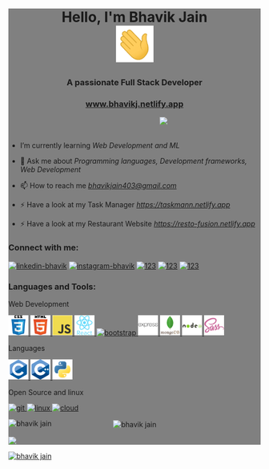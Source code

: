 <!--
**bhavikjain403/bhavikjain403** is a ✨ _special_ ✨ repository because its `README.md` (this file) appears on your GitHub profile.

Here are some ideas to get you started:

- 🔭 I’m currently working on ...
- 🌱 I’m currently learning ...
- 👯 I’m looking to collaborate on ...
- 🤔 I’m looking for help with ...
- 💬 Ask me about ...
- 📫 How to reach me: ...
- 😄 Pronouns: ...
- ⚡ Fun fact: ...
-->
<div style="background-color:grey">
<div align="center">
<h1>Hello, I'm Bhavik Jain
<div><img src="https://raw.githubusercontent.com/ABSphreak/ABSphreak/master/gifs/Hi.gif" width="75px"><div>
</h1>
</div>
<h3 align="center">A passionate Full Stack Developer</h3>
<h3 align="center"><a href="https://bhavikj.netlify.app">www.bhavikj.netlify.app</a></h3>

<img width=40% align="right" src="https://img.freepik.com/free-vector/colourful-illustration-programmer-working_23-2148281410.jpg?size=338&ext=jpg">
<br>
<br>
  
- I’m currently learning *Web Development and ML*

- 💬 Ask me about *Programming languages, Development frameworks, Web Development*

- 📫 How to reach me *bhavikjain403@gmail.com*

- ⚡ Have a look at my Task Manager *https://taskmann.netlify.app*

- ⚡ Have a look at my Restaurant Website *https://resto-fusion.netlify.app*

<h3 align="left">Connect with me:</h3>
<p align="left">
<a href="https://www.linkedin.com/in/bhavik-jain-0a9ba0217/" target="blank"><img align="center" src="https://raw.githubusercontent.com/rahuldkjain/github-profile-readme-generator/master/src/images/icons/Social/linked-in-alt.svg" alt="linkedin-bhavik" height="30" width="40" /></a>
<a href="https://www.instagram.com/bhavikjain2002/" target="blank"><img align="center" src="https://raw.githubusercontent.com/rahuldkjain/github-profile-readme-generator/master/src/images/icons/Social/instagram.svg" alt="instagram-bhavik" height="30" width="40" /></a>
<a href="https://codeforces.com/profile/bhavikjain403" target="blank"><img align="center" src="https://raw.githubusercontent.com/rahuldkjain/github-profile-readme-generator/master/src/images/icons/Social/codeforces.svg" alt="123" height="30" width="40" /></a>
<a href="https://www.leetcode.com/bhavikjain403" target="blank"><img align="center" src="https://raw.githubusercontent.com/rahuldkjain/github-profile-readme-generator/master/src/images/icons/Social/leet-code.svg" alt="123" height="30" width="40" /></a>
<a href="https://www.codechef.com/users/thebhavikjain" target="blank"><img align="center" src="https://cdn.jsdelivr.net/npm/simple-icons@3.1.0/icons/codechef.svg" alt="123" height="30" width="40" /></a>
</p>

<h3 align="left">Languages and Tools:</h3>
<p align="left">  
  <p> Web Development </p>
  <p>
    <a href="https://www.w3schools.com/css/" target="_blank"> <img src="https://raw.githubusercontent.com/devicons/devicon/master/icons/css3/css3-original-wordmark.svg" alt="css3" width="40" height="40"/> </a> 
    <a href="https://www.mdn.org/html/" target="_blank"> <img src="https://raw.githubusercontent.com/devicons/devicon/master/icons/html5/html5-original-wordmark.svg" alt="html5" width="40" height="40"/> </a>
    <a href="https://developer.mozilla.org/en-US/docs/Web/JavaScript" target="_blank"> <img src="https://raw.githubusercontent.com/devicons/devicon/master/icons/javascript/javascript-original.svg" alt="javascript" width="40" height="40"/> </a>
    <a href="https://reactjs.org" target="_blank"> <img src="https://raw.githubusercontent.com/devicons/devicon/master/icons/react/react-original-wordmark.svg" alt="react" width="40" height="40"/> </a>
    <a href="https://getbootstrap.com/" target="_blank"> <img src="https://upload.wikimedia.org/wikipedia/commons/thumb/b/b2/Bootstrap_logo.svg/768px-Bootstrap_logo.svg.png?20210507000024" alt="bootstrap" width="35" height="35"/> </a>
    <a href="https://expressjs.com" target="_blank" rel="noreferrer"> <img src="https://raw.githubusercontent.com/devicons/devicon/master/icons/express/express-original-wordmark.svg" alt="express" width="40" height="40"/> </a>
    <a href="https://www.mongodb.com/" target="_blank" rel="noreferrer"> <img src="https://raw.githubusercontent.com/devicons/devicon/master/icons/mongodb/mongodb-original-wordmark.svg" alt="mongodb" width="40" height="40"/> </a> 
    <a href="https://nodejs.org" target="_blank" rel="noreferrer"> <img src="https://raw.githubusercontent.com/devicons/devicon/master/icons/nodejs/nodejs-original-wordmark.svg" alt="nodejs" width="40" height="40"/> </a>
    <a href="https://sass-lang.com" target="_blank" rel="noreferrer"> <img src="https://raw.githubusercontent.com/devicons/devicon/master/icons/sass/sass-original.svg" alt="sass" width="40" height="40"/> </a>
  </p>
  <p> Languages </p>
  <p> <a href="https://www.cprogramming.com/" target="_blank"> <img src="https://raw.githubusercontent.com/devicons/devicon/master/icons/c/c-original.svg" alt="c" width="40" height="40"/> </a> 
  <a href="https://www.w3schools.com/cpp/" target="_blank"> <img src="https://raw.githubusercontent.com/devicons/devicon/master/icons/cplusplus/cplusplus-original.svg" alt="cplusplus" width="40" height="40"/> </a>
    <a href="https://www.python.org" target="_blank"> <img src="https://raw.githubusercontent.com/devicons/devicon/master/icons/python/python-original.svg" alt="python" width="40" height="40"/> </a>
  </p>
  <p> Open Source and linux </p>
  <p>
    <a href="https://git-scm.com/" target="_blank"> <img src="https://www.vectorlogo.zone/logos/git-scm/git-scm-icon.svg" alt="git" width="40" height="40"/> </a>
    <a href="https://www.linux.org/" target="_blank"> <img src="https://camo.githubusercontent.com/775cff44e1c61c0a646d44eeaba420c99ace22da815995cd69259ba53f39cf0f/68747470733a2f2f696d672e69636f6e73382e636f6d2f636f6c6f722f34382f3030303030302f6c696e75782e706e67" alt="linux" width="30" height="40"/> </a>
    <a href="https://cloud.google.com"> <img src="https://camo.githubusercontent.com/582944f6627732531ce1a2e20ad43538d1896e16a5f159ea28fd137dbb8e798a/68747470733a2f2f7777772e766563746f726c6f676f2e7a6f6e652f6c6f676f732f676f6f676c655f636c6f75642f676f6f676c655f636c6f75642d69636f6e2e737667" alt="cloud" width="40" height="40"/> </a>
  </p>

<p><img align="left" src="https://github-readme-stats.vercel.app/api/top-langs?username=bhavikjain403&layout=compact" alt="bhavik jain" width="40%"/></p>

<p> &nbsp; <img align="center" src="https://github-readme-stats.vercel.app/api?username=bhavikjain403" alt="bhavik jain" width="45%"/></p>

<p><img align="center" src="https://github-readme-streak-stats.herokuapp.com/?user=bhavikjain403" /></p>
</div>

 <p align="left"> <a href="https://github.com/bhavikjain403/github-profile-trophy"><img src="https://github-profile-trophy.vercel.app/?username=bhavikjain403" alt="bhavik jain" /></a> </p>
